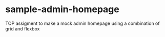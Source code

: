 # sample-admin-homepage
TOP assigment to make a mock admin homepage using a combination of grid and flexbox
